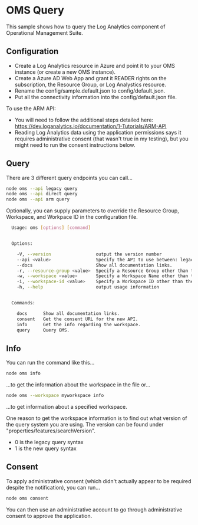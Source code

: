 # OMS Query

This sample shows how to query the Log Analytics component of Operational Management Suite.

## Configuration

* Create a Log Analytics resource in Azure and point it to your OMS instance (or create a new OMS instance).
* Create a Azure AD Web App and grant it READER rights on the subscription, the Resource Group, or Log Analystics resource.
* Rename the config/sample.default.json to config/default.json.
* Put all the connectivity information into the config/default.json file.

To use the ARM API:
* You will need to follow the additional steps detailed here: https://dev.loganalytics.io/documentation/1-Tutorials/ARM-API
* Reading Log Analytics data using the application permissions says it requires administrative consent (that wasn't true in my testing), but you might need to run the consent instructions below.

## Query

There are 3 different query endpoints you can call...

```bash
node oms --api legacy query
node oms --api direct query
node oms --api arm query
```

Optionally, you can supply parameters to override the Resource Group, Workspace, and Workpace ID in the configuration file.

```bash
  Usage: oms [options] [command]


  Options:

    -V, --version                 output the version number
    --api <value>                 Specify the API to use between: legacy, direct, azure.
    --docs                        Show all documentation links.
    -r, --resource-group <value>  Specify a Resource Group other than the one in the settings file.
    -w, --workspace <value>       Specify a Workspace Name other than the one in the settings file.
    -i, --workspace-id <value>    Specify a Workspace ID other than the one in the settings file.
    -h, --help                    output usage information


  Commands:

    docs      Show all documentation links.
    consent   Get the consent URL for the new API.
    info      Get the info regarding the workspace.
    query     Query OMS.
```

## Info

You can run the command like this...

```bash
node oms info
```

...to get the information about the workspace in the file or...

```bash
node oms --workspace myworkspace info
```

...to get information about a specified workspace.

One reason to get the workspace information is to find out what version of the query system you are using. The version can be found under "properties/features/searchVersion".

* 0 is the legacy query syntax
* 1 is the new query syntax

## Consent

To apply administrative consent (which didn't actually appear to be required despite the notification), you can run...

```bash
node oms consent
```

You can then use an administrative account to go through administrative consent to approve the application.